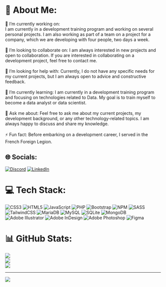 # 💫 About Me:
🔭 I’m currently working on:<br>I am currently in a development training program and working on several personal projects. I am also working as part of a team on a project for a company, which we are developing with four people, two days a week.<br><br>👯 I’m looking to collaborate on: I am always interested in new projects and open to collaboration. If you are interested in collaborating on a development project, feel free to contact me.<br><br>🤝 I’m looking for help with: Currently, I do not have any specific needs for my current projects, but I am always open to advice and constructive feedback.<br><br>🌱 I’m currently learning: I am currently in a development training program and focusing on technologies related to Data. My goal is to train myself to become a data analyst or data scientist.<br><br>💬 Ask me about: Feel free to ask me about my current projects, my development background, or any other technology-related topics. I am always happy to discuss and share my knowledge.<br><br>⚡ Fun fact: Before embarking on a development career, I served in the French Foreign Legion.

## 🌐 Socials:
[![Discord](https://img.shields.io/badge/Discord-%237289DA.svg?logo=discord&logoColor=white)](https://discord.gg/Ouadjet#2181) [![LinkedIn](https://img.shields.io/badge/LinkedIn-%230077B5.svg?logo=linkedin&logoColor=white)](https://linkedin.com/in/https://www.linkedin.com/in/nicoterwagne/) 

# 💻 Tech Stack:
![CSS3](https://img.shields.io/badge/css3-%231572B6.svg?style=for-the-badge&logo=css3&logoColor=white) ![HTML5](https://img.shields.io/badge/html5-%23E34F26.svg?style=for-the-badge&logo=html5&logoColor=white) ![JavaScript](https://img.shields.io/badge/javascript-%23323330.svg?style=for-the-badge&logo=javascript&logoColor=%23F7DF1E) ![PHP](https://img.shields.io/badge/php-%23777BB4.svg?style=for-the-badge&logo=php&logoColor=white) ![Bootstrap](https://img.shields.io/badge/bootstrap-%23563D7C.svg?style=for-the-badge&logo=bootstrap&logoColor=white) ![NPM](https://img.shields.io/badge/NPM-%23000000.svg?style=for-the-badge&logo=npm&logoColor=white) ![SASS](https://img.shields.io/badge/SASS-hotpink.svg?style=for-the-badge&logo=SASS&logoColor=white) ![TailwindCSS](https://img.shields.io/badge/tailwindcss-%2338B2AC.svg?style=for-the-badge&logo=tailwind-css&logoColor=white) ![MariaDB](https://img.shields.io/badge/MariaDB-003545?style=for-the-badge&logo=mariadb&logoColor=white) ![MySQL](https://img.shields.io/badge/mysql-%2300f.svg?style=for-the-badge&logo=mysql&logoColor=white) ![SQLite](https://img.shields.io/badge/sqlite-%2307405e.svg?style=for-the-badge&logo=sqlite&logoColor=white) ![MongoDB](https://img.shields.io/badge/MongoDB-%234ea94b.svg?style=for-the-badge&logo=mongodb&logoColor=white) ![Adobe Illustrator](https://img.shields.io/badge/adobeillustrator-%23FF9A00.svg?style=for-the-badge&logo=adobeillustrator&logoColor=white) ![Adobe InDesign](https://img.shields.io/badge/Adobe%20InDesign-49021F?style=for-the-badge&logo=adobeindesign&logoColor=white) ![Adobe Photoshop](https://img.shields.io/badge/adobephotoshop-%2331A8FF.svg?style=for-the-badge&logo=adobephotoshop&logoColor=white) 	![Figma](https://img.shields.io/badge/figma-%23F24E1E.svg?style=for-the-badge&logo=figma&logoColor=white)
# 📊 GitHub Stats:
![](https://github-readme-stats.vercel.app/api?username=nicolasODT&theme=dark&hide_border=false&include_all_commits=false&count_private=false)<br/>
![](https://github-readme-streak-stats.herokuapp.com/?user=nicolasODT&theme=dark&hide_border=false)<br/>
![](https://github-readme-stats.vercel.app/api/top-langs/?username=nicolasODT&theme=dark&hide_border=false&include_all_commits=false&count_private=false&layout=compact)

---
[![](https://visitcount.itsvg.in/api?id=nicolasODT&icon=9&color=12)](https://visitcount.itsvg.in)

<!-- Proudly created with GPRM ( https://gprm.itsvg.in ) -->
